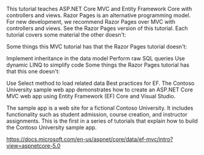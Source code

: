 This tutorial teaches ASP.NET Core MVC and Entity Framework Core with controllers and views. Razor Pages is an alternative programming model. For new development, we recommend Razor Pages over MVC with controllers and views. See the Razor Pages version of this tutorial. Each tutorial covers some material the other doesn't:

Some things this MVC tutorial has that the Razor Pages tutorial doesn't:

Implement inheritance in the data model
Perform raw SQL queries
Use dynamic LINQ to simplify code
Some things the Razor Pages tutorial has that this one doesn't:

Use Select method to load related data
Best practices for EF.
The Contoso University sample web app demonstrates how to create an ASP.NET Core MVC web app using Entity Framework (EF) Core and Visual Studio.

The sample app is a web site for a fictional Contoso University. It includes functionality such as student admission, course creation, and instructor assignments. This is the first in a series of tutorials that explain how to build the Contoso University sample app.

https://docs.microsoft.com/en-us/aspnet/core/data/ef-mvc/intro?view=aspnetcore-5.0
